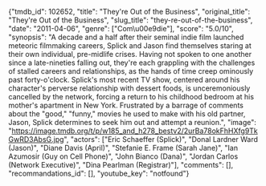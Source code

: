 {"tmdb_id": 102652, "title": "They're Out of the Business", "original_title": "They're Out of the Business", "slug_title": "they-re-out-of-the-business", "date": "2011-04-06", "genre": ["Com\u00e9die"], "score": "5.0/10", "synopsis": "A decade and a half after their seminal indie film launched meteoric filmmaking careers, Splick and Jason find themselves staring at their own individual, pre-midlife crises. Having not spoken to one another since a late-nineties falling out, they're each grappling with the challenges of stalled careers and relationships, as the hands of time creep ominously past forty-o'clock. Splick's most recent TV show, centered around his character's perverse relationship with dessert foods, is unceremoniously cancelled by the network, forcing a return to his childhood bedroom at his mother's apartment in New York. Frustrated by a barrage of comments about the \"good,\" \"funny,\" movies he used to make with his old partner, Jason, Splick determines to seek him out and attempt a reunion.", "image": "https://image.tmdb.org/t/p/w185_and_h278_bestv2/2urBa78okFhHXfg9TkGwRD3AbsG.jpg", "actors": ["Eric Schaeffer (Splick)", "Donal Lardner Ward (Jason)", "Diane Davis (April)", "Stefanie E. Frame (Sarah Jane)", "Ian Azumosir (Guy on Cell Phone)", "John Bianco (Dana)", "Jordan Carlos (Network Executive)", "Dina Pearlman (Registrar)"], "comments": [], "recommandations_id": [], "youtube_key": "notfound"}